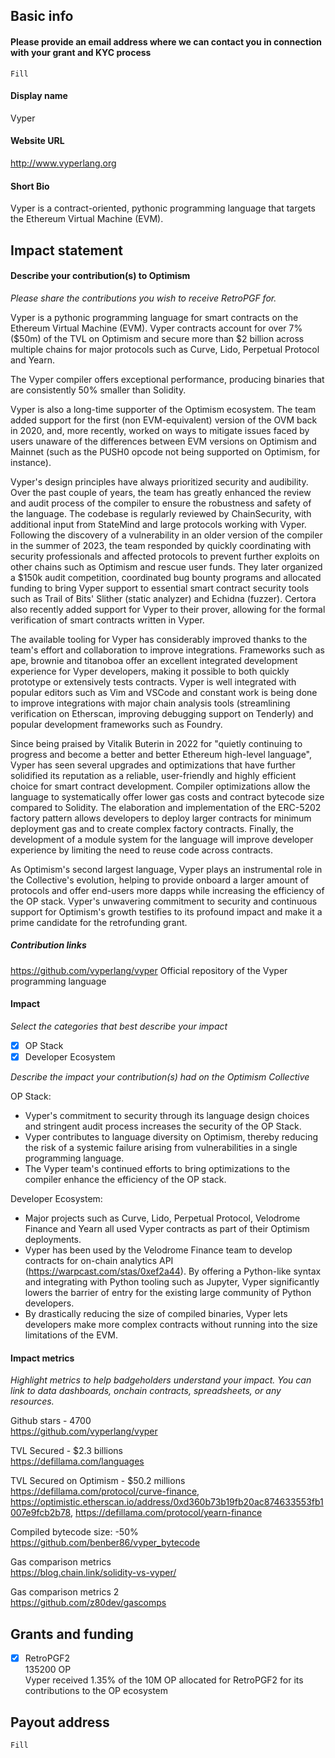 ## Basic info

#### Please provide an email address where we can contact you in connection with your grant and KYC process

`Fill`

#### Display name

Vyper

#### Website URL 

http://www.vyperlang.org

#### Short Bio

Vyper is a contract-oriented, pythonic programming language that targets the Ethereum Virtual Machine (EVM).

## Impact statement

#### Describe your contribution(s) to Optimism 
_Please share the contributions you wish to receive RetroPGF for._

Vyper is a pythonic programming language for smart contracts on the Ethereum Virtual Machine (EVM).
Vyper contracts account for over 7% ($50m) of the TVL on Optimism and secure more than $2 billion across multiple chains for major protocols such as Curve, Lido, Perpetual Protocol and Yearn.

The Vyper compiler offers exceptional performance, producing binaries that are consistently 50% smaller than Solidity.

Vyper is also a long-time supporter of the Optimism ecosystem. 
The team added support for the first (non EVM-equivalent) version of the OVM back in 2020, and, more recently, worked on ways to mitigate issues faced by users unaware of the differences between EVM versions on Optimism and Mainnet (such as the PUSH0 opcode not being supported on Optimism, for instance).

Vyper's design principles have always prioritized security and audibility. Over the past couple of years, the team has greatly enhanced the review and audit process of the compiler to ensure the robustness and safety of the language.
The codebase is regularly reviewed by ChainSecurity, with additional input from StateMind and large protocols working with Vyper.
Following the discovery of a vulnerability in an older version of the compiler in the summer of 2023, the team responded by quickly coordinating with security professionals and affected protocols to prevent further exploits on other chains such as Optimism and rescue user funds. 
They later organized a $150k audit competition, coordinated bug bounty programs and allocated funding to bring Vyper support to essential smart contract security tools such as Trail of Bits' Slither (static analyzer) and Echidna (fuzzer). Certora also recently added support for Vyper to their prover, allowing for the formal verification of smart contracts written in Vyper.

The available tooling for Vyper has considerably improved thanks to the team's effort and collaboration to improve integrations. Frameworks such as ape, brownie and titanoboa offer an excellent integrated development experience for Vyper developers, making it possible to both quickly prototype or extensively tests contracts. Vyper is well integrated with popular editors such as Vim and VSCode and constant work is being done to improve integrations with major chain analysis tools (streamlining verification on Etherscan, improving debugging support on Tenderly) and popular development frameworks such as Foundry.

Since being praised by Vitalik Buterin in 2022 for "quietly continuing to progress and become a better and better Ethereum high-level language", Vyper has seen several upgrades and optimizations that have further solidified its reputation as a reliable, user-friendly and highly efficient choice for smart contract development.
Compiler optimizations allow the language to systematically offer lower gas costs and contract bytecode size compared to Solidity. 
The elaboration and implementation of the ERC-5202 factory pattern allows developers to deploy larger contracts for minimum deployment gas and to create complex factory contracts.
Finally, the development of a module system for the language will improve developer experience by limiting the need to reuse code across contracts.

As Optimism's second largest language, Vyper plays an instrumental role in the Collective's evolution, helping to provide onboard a larger amount of protocols and offer end-users more dapps while increasing the efficiency of the OP stack. Vyper's unwavering commitment to security and continuous support for Optimism's growth testifies to its profound impact and make it a prime candidate for the retrofunding grant.

##### Contribution links

https://github.com/vyperlang/vyper
Official repository of the Vyper programming language

#### Impact

_Select the categories that best describe your impact_
- [x] OP Stack 
- [x] Developer Ecosystem

_Describe the impact your contribution(s) had on the Optimism Collective_

OP Stack:
- Vyper's commitment to security through its language design choices and stringent audit process increases the security of the OP Stack.
- Vyper contributes to language diversity on Optimism, thereby reducing the risk of a systemic failure arising from vulnerabilities in a single programming language.
- The Vyper team's continued efforts to bring optimizations to the compiler enhance the efficiency of the OP stack. 

Developer Ecosystem:
- Major projects such as Curve, Lido, Perpetual Protocol, Velodrome Finance and Yearn all used Vyper contracts as part of their Optimism deployments.
- Vyper has been used by the Velodrome Finance team to develop contracts for on-chain analytics API (https://warpcast.com/stas/0xef2a44). By offering a Python-like syntax and integrating with Python tooling such as Jupyter, Vyper significantly lowers the barrier of entry for the existing large community of Python developers.
- By drastically reducing the size of compiled binaries, Vyper lets developers make more complex contracts without running into the size limitations of the EVM. 


#### Impact metrics
_Highlight metrics to help badgeholders understand your impact. You can link to data dashboards, onchain contracts, spreadsheets, or any resources._

Github stars - 4700<br>
https://github.com/vyperlang/vyper

TVL Secured - $2.3 billions<br>
https://defillama.com/languages

TVL Secured on Optimism - $50.2 millions<br>
https://defillama.com/protocol/curve-finance, https://optimistic.etherscan.io/address/0xd360b73b19fb20ac874633553fb1007e9fcb2b78, https://defillama.com/protocol/yearn-finance

Compiled bytecode size: -50% <br>
https://github.com/benber86/vyper_bytecode

Gas comparison metrics<br>
https://blog.chain.link/solidity-vs-vyper/

Gas comparison metrics 2<br>
https://github.com/z80dev/gascomps



## Grants and funding

- [x] RetroPGF2 <br>
135200 OP <br>
Vyper received 1.35% of the 10M OP allocated for RetroPGF2 for its contributions to the OP ecosystem

## Payout address

`Fill`
